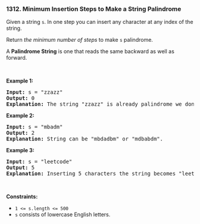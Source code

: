<h3 align="left"> 1312. Minimum Insertion Steps to Make a String Palindrome</h3>
<div><p>Given a string <code>s</code>. In one step you can insert any character at any index of the string.</p>

<p>Return <em>the minimum number of steps</em> to make <code>s</code>&nbsp;palindrome.</p>

<p>A&nbsp;<b>Palindrome String</b>&nbsp;is one that reads the same backward as well as forward.</p>

<p>&nbsp;</p>
<p><strong>Example 1:</strong></p>

<pre><strong>Input:</strong> s = "zzazz"
<strong>Output:</strong> 0
<strong>Explanation:</strong> The string "zzazz" is already palindrome we don't need any insertions.
</pre>

<p><strong>Example 2:</strong></p>

<pre><strong>Input:</strong> s = "mbadm"
<strong>Output:</strong> 2
<strong>Explanation:</strong> String can be "mbdadbm" or "mdbabdm".
</pre>

<p><strong>Example 3:</strong></p>

<pre><strong>Input:</strong> s = "leetcode"
<strong>Output:</strong> 5
<strong>Explanation:</strong> Inserting 5 characters the string becomes "leetcodocteel".
</pre>

<p>&nbsp;</p>
<p><strong>Constraints:</strong></p>

<ul>
	<li><code>1 &lt;= s.length &lt;= 500</code></li>
	<li><code>s</code> consists of lowercase English letters.</li>
</ul>
</div>